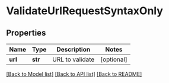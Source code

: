 # ValidateUrlRequestSyntaxOnly

## Properties
Name | Type | Description | Notes
------------ | ------------- | ------------- | -------------
**url** | **str** | URL to validate | [optional] 

[[Back to Model list]](../README.md#documentation-for-models) [[Back to API list]](../README.md#documentation-for-api-endpoints) [[Back to README]](../README.md)


